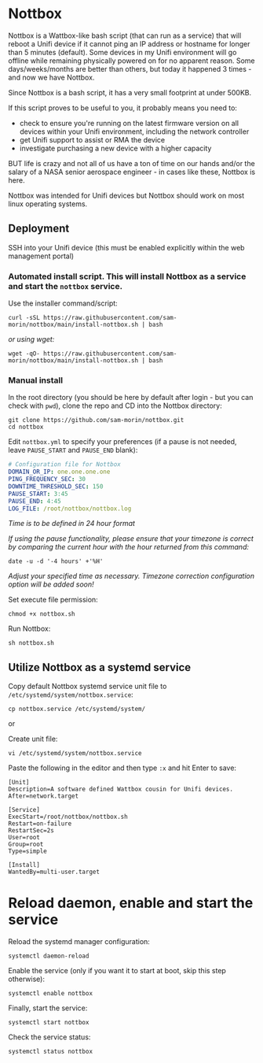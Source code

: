 # Nottbox

Nottbox is a Wattbox-like bash script (that can run as a service) that will reboot a Unifi device if it cannot ping an IP address or hostname for longer than 5 minutes (default). Some devices in my Unifi environment will go offline while remaining physically powered on for no apparent reason. Some days/weeks/months are better than others, but today it happened 3 times - and now we have Nottbox.

Since Nottbox is a bash script, it has a very small footprint at under 500KB. 

If this script proves to be useful to you, it probably means you need to:

<ul>
    <li>check to ensure you're running on the latest firmware version on all devices within your Unifi environment, including the network controller</li>
    <li>get Unifi support to assist or RMA the device</li>
    <li>investigate purchasing a new device with a higher capacity</li>
</ul>

BUT life is crazy and not all of us have a ton of time on our hands and/or the salary of a NASA senior aerospace engineer - in cases like these, Nottbox is here.

Nottbox was intended for Unifi devices but Nottbox should work on most linux operating systems.


## Deployment

SSH into your Unifi device (this must be enabled explicitly within the web management portal)

### Automated install script. This will install Nottbox as a service and start the `nottbox` service.
Use the installer command/script:
```shell
curl -sSL https://raw.githubusercontent.com/sam-morin/nottbox/main/install-nottbox.sh | bash
```
*or using wget:*
```shell
wget -qO- https://raw.githubusercontent.com/sam-morin/nottbox/main/install-nottbox.sh | bash
```

### Manual install
In the root directory (you should be here by default after login - but you can check with `pwd`), clone the repo and CD into the Nottbox directory:
```shell
git clone https://github.com/sam-morin/nottbox.git
cd nottbox
```

Edit `nottbox.yml` to specify your preferences (if a pause is not needed, leave `PAUSE_START` and `PAUSE_END` blank):
```yml
# Configuration file for Nottbox
DOMAIN_OR_IP: one.one.one.one
PING_FREQUENCY_SEC: 30
DOWNTIME_THRESHOLD_SEC: 150
PAUSE_START: 3:45
PAUSE_END: 4:45
LOG_FILE: /root/nottbox/nottbox.log
```
*Time is to be defined in 24 hour format*

*If using the pause functionality, please ensure that your timezone is correct by comparing the current hour with the hour returned from this command:*
```shell
date -u -d '-4 hours' +'%H'
```
*Adjust your specified time as necessary. Timezone correction configuration option will be added soon!*


Set execute file permission:
```shell
chmod +x nottbox.sh
```

Run Nottbox:
```shell
sh nottbox.sh
```


## Utilize Nottbox as a systemd service

Copy default Nottbox systemd service unit file to `/etc/systemd/system/nottbox.service`:
```shell
cp nottbox.service /etc/systemd/system/
```

or

Create unit file:
```shell
vi /etc/systemd/system/nottbox.service
```

Paste the following in the editor and then type `:x` and hit Enter to save:
```
[Unit]
Description=A software defined Wattbox cousin for Unifi devices.
After=network.target

[Service]
ExecStart=/root/nottbox/nottbox.sh
Restart=on-failure
RestartSec=2s
User=root
Group=root
Type=simple

[Install]
WantedBy=multi-user.target
```


# Reload daemon, enable and start the service

Reload the systemd manager configuration:
```shell
systemctl daemon-reload
```

Enable the service (only if you want it to start at boot, skip this step otherwise):
```shell
systemctl enable nottbox
```

Finally, start the service:
```shell
systemctl start nottbox
```

Check the service status:
```shell
systemctl status nottbox
```

